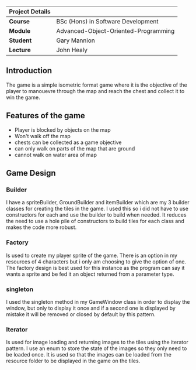 | Project Details   |     |
| --- | --- |
| **Course** | BSc (Hons) in Software Development  |
| **Module** |  Advanced-Object-Oriented-Programming |
| **Student** | Gary Mannion |
| **Lecture** | John Healy |

## Introduction
The game is a simple isometric format game where it is the objective of the player to manouevre through the map and reach the chest and collect it to win the game. 

## Features of the game

- Player is blocked by objects on the map
- Won't walk off the map
- chests can be collected as a game objective
- can only walk on parts of the map that are ground
- cannot walk on water area of map

## Game Design

### Builder
I have a spriteBuilder, GroundBuilder and itemBuilder which are my 3 builder classes for creating the tiles in the game. I used this so i did not have to use constructors for each and use the builder to build when needed. It reduces the need to use a hole pile of constructors to build tiles for each class and makes the code more robust.

### Factory
Is used to create my player sprite of the game. There is an option in my resources of 4 characters but i only am choosing to give the option of one. The factory design is best used for this instance as the program can say it wants a sprite and be fed it an object returned from a parameter type.

### singleton
I used the singleton method in my GameWindow class in order to display the window, but only to display it once and if a second one is displayed by mistake it will be removed or closed by default by this pattern. 

### Iterator
Is used for image loading and returning images to the tiles using the iterator pattern. I use an enum to store the state of the images so they only need to be loaded once. It is used so that the images can be loaded from the resource folder to be displayed in the game on the tiles.
